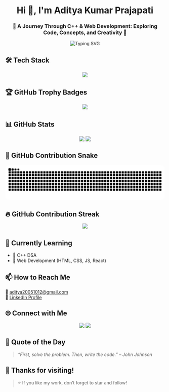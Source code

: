 <h1 align="center">Hi 👋, I'm Aditya Kumar Prajapati</h1>
<h3 align="center">🚀 A Journey Through C++ & Web Development: Exploring Code, Concepts, and Creativity 🚀</h3>

<p align="center">
  <img src="https://readme-typing-svg.demolab.com?font=Fira+Code&pause=1000&color=00F7FF&width=435&lines=Passionate+Programmer;C%2B%2B+%7C+Web+Developer;Lifelong+Learner+%F0%9F%93%9A" alt="Typing SVG" />
</p>

## 🛠️ Tech Stack

<p align="center">
  <img src="https://skillicons.dev/icons?i=c,cpp,html,css,js,react,vscode,github" height="50" />
</p>


## 🏆 GitHub Trophy Badges

<p align="center">
  <img src="https://github-profile-trophy.vercel.app/?username=AdityaPrajapati1210&theme=onestar&no-frame=true&row=1&column=6&margin-w=15" />
</p>


## 📊 GitHub Stats

<p align="center">
  <img src="https://github-readme-stats.vercel.app/api?username=AdityaPrajapati1210&show_icons=true&theme=radical&rank_icon=github&hide_border=true&hide_title=true" height="200"/>
  <img src="https://github-readme-stats.vercel.app/api/top-langs/?username=AdityaPrajapati1210&layout=compact&theme=radical&hide_border=true&hide_title=true" height="200"/>
</p>


## 🐍 GitHub Contribution Snake

<p align="center">
  <img
    alt="Contribution Snake"
    src="https://raw.githubusercontent.com/AdityaPrajapati1210/AdityaPrajapati1210/output/github-contribution-grid-snake.svg"
    style="max-width: 100%; border-radius: 10px;"
  />
</p>


## 🔥 GitHub Contribution Streak

<p align="center">
  <img src="https://streak-stats.demolab.com?user=AdityaPrajapati1210&theme=radical&hide_border=true&border_radius=10" />
</p>

## 🔭 Currently Learning
- 📌 C++ DSA
- 🧱 Web Development (HTML, CSS, JS, React)


## 📫 How to Reach Me
📧 [aditya20051012@gmail.com](mailto:aditya20051012@gmail.com)  
🔗 [LinkedIn Profile](https://www.linkedin.com/in/aditya-kumar-prajapati-518197321/)


## 🌐 Connect with Me

<p align="center">
  <a href="https://www.linkedin.com/in/aditya-kumar-prajapati-518197321/"><img src="https://skillicons.dev/icons?i=linkedin" height="48px"/></a>
  <a href="mailto:aditya20051012@gmail.com"><img src="https://skillicons.dev/icons?i=gmail" height="48px"/></a>
</p>


## 💬 Quote of the Day
> *“First, solve the problem. Then, write the code.” – John Johnson*


## 💖 Thanks for visiting!

> ⭐ If you like my work, don’t forget to star and follow!
